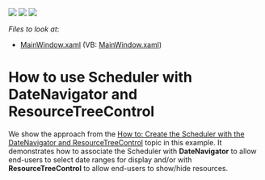 <!-- default badges list -->
![](https://img.shields.io/endpoint?url=https://codecentral.devexpress.com/api/v1/VersionRange/128656151/19.2.3%2B)
[![](https://img.shields.io/badge/Open_in_DevExpress_Support_Center-FF7200?style=flat-square&logo=DevExpress&logoColor=white)](https://supportcenter.devexpress.com/ticket/details/T544898)
[![](https://img.shields.io/badge/📖_How_to_use_DevExpress_Examples-e9f6fc?style=flat-square)](https://docs.devexpress.com/GeneralInformation/403183)
<!-- default badges end -->
<!-- default file list -->
*Files to look at*:

* [MainWindow.xaml](./CS/DXSample/MainWindow.xaml) (VB: [MainWindow.xaml](./VB/DXSample/MainWindow.xaml))

<!-- default file list end -->
# How to use Scheduler with DateNavigator and ResourceTreeControl


We show the approach from the [How to: Create the Scheduler with the DateNavigator and ResourceTreeControl](http://help.devexpress.com/#WPF/CustomDocument118066) topic in this example. It demonstrates how to associate the Scheduler with **DateNavigator** to allow end-users to select date ranges for display and/or with **ResourceTreeControl** to allow end-users to show/hide resources.

<br/>


